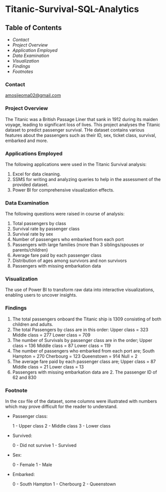 # Titanic-Survival-SQL-Analytics
## Table of Contents
- *Contact*
- *Project Overview*
- *Application Employed*
- *Data Examination*
- *Visualization*
- *Findings*
- *Footnotes*

### Contact
amosijeoma02@gmail.com

### Project Overview
The Titanic was a British Passage Liner that sank in 1912 during its maiden voyage, leading to significant loss of lives. This project analyses the Titanic dataset to predict passenger survival. THe dataset contains various features about the passengers such as their ID, sex, ticket class, survival, embarked and more.
### Applications Employed 
The following applications were used in the Titanic Survival analysis:
1. Excel for data cleaning.
2. SSMS for writing and analyzing queries to help in the assessment of the provided dataset.
3. Power BI for comprehensive visualization effects.

### Data Examination 
The following questions were raised in course of analysis:
1. Total passengers by class
2. Survival rate by passenger class
3. Survival rate by sex
4. Number of passengers who embarked from each port
5. Passengers with large families (more than 3 siblings/spouses or parents/children)
6. Average fare paid by each passenger class
7. Distribution of ages among survivors and non survivors
8. Passengers with missing embarkation data

### Visualization 
The use of Power BI to transform raw data into interactive visualizations, enabling users to uncover insights.

### Findings
1. The total passengers onboard the Titanic ship is 1309 consisting of both children and adults.
2. The total Passengers by class are in this order:
   Upper class = 323
   Middle class = 277
   Lower class = 709
3. The number of Survivals by passenger class are in the order;
   Upper class = 136
   Middle class = 87
   Lower class = 119
4. The number of passengers who embarked from each port are;
   South Hampton = 270
   Cherbourg = 123
   Queenstown = 914
   Null = 2
5. The average fare paid by each passenger class are;
   Upper class = 87
   Middle class = 21
   Lower class = 13
6. Passengers with missing embarkation data are 2. The passenger ID of 62 and 830

### Footnote 
In the csv file of the dataset, some columns were illustrated with numbers which may prove difficult for the reader to understand.
- Passenger class:
  
  1 - Upper class
  2 - Middle class
  3 - Lower class

  
- Survived:
  
  0 - Did not survive
  1 - Survived

  
- Sex:
  
  0 - Female
  1 - Male

  
- Embarked:
  
  0 - South Hampton
  1 - Cherbourg
  2 - Queenstown 

